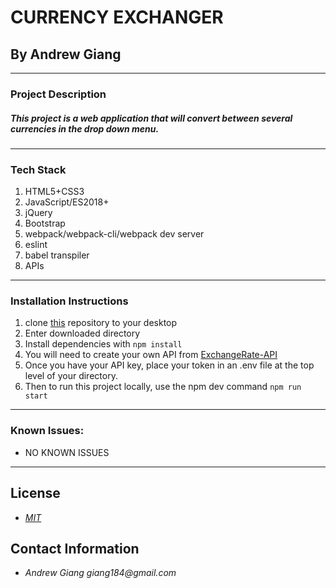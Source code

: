 # CURRENCY EXCHANGER
## By Andrew Giang

---

### Project Description

##### This project is a web application that will convert between several currencies in the drop down menu.
---
### Tech Stack
1. HTML5+CSS3
2. JavaScript/ES2018+
3. jQuery
4. Bootstrap
5. webpack/webpack-cli/webpack dev server
6. eslint
7. babel transpiler
8. APIs
---

### Installation Instructions
1. clone [this](https://github.com/giang184/currency-exchanger) repository to your desktop
2. Enter downloaded directory
3. Install dependencies with `npm install`
4. You will need to create your own API from [ExchangeRate-API](https://www.exchangerate-api.com/)
5. Once you have your API key, place your token in an .env file at the top level of your directory.
6. Then to run this project locally, use the npm dev command `npm run start`
---
### Known Issues:
* NO KNOWN ISSUES
---

## License

* _[MIT](https://opensource.org/licenses/MIT)_

## Contact Information

* _Andrew Giang giang184@gmail.com_

